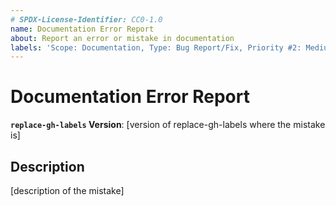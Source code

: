 ```yaml
---
# SPDX-License-Identifier: CC0-1.0
name: Documentation Error Report
about: Report an error or mistake in documentation
labels: 'Scope: Documentation, Type: Bug Report/Fix, Priority #2: Medium, Status #1: Requested'
---
```


# Documentation Error Report #

**`replace-gh-labels` Version**: [version of replace-gh-labels where the mistake is]

## Description ##

[description of the mistake]
